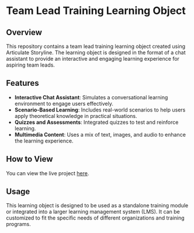 # Team Lead Training Learning Object

## Overview

This repository contains a team lead training learning object created using Articulate Storyline. The learning object is designed in the format of a chat assistant to provide an interactive and engaging learning experience for aspiring team leads.

## Features

- **Interactive Chat Assistant**: Simulates a conversational learning environment to engage users effectively.
- **Scenario-Based Learning**: Includes real-world scenarios to help users apply theoretical knowledge in practical situations.
- **Quizzes and Assessments**: Integrated quizzes to test and reinforce learning.
- **Multimedia Content**: Uses a mix of text, images, and audio to enhance the learning experience.

## How to View

You can view the live project [here](https://srinshakoodali888.github.io/Team-Lead-Training-Chat-Assist/story.html).

## Usage

This learning object is designed to be used as a standalone training module or integrated into a larger learning management system (LMS). It can be customized to fit the specific needs of different organizations and training programs.
